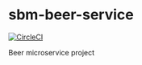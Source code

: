 # sbm-beer-service
[![CircleCI](https://circleci.com/gh/MrVladimort/sbm-beer-service/tree/main.svg?style=svg)](https://circleci.com/gh/MrVladimort/sbm-beer-service/tree/main)

Beer microservice project
